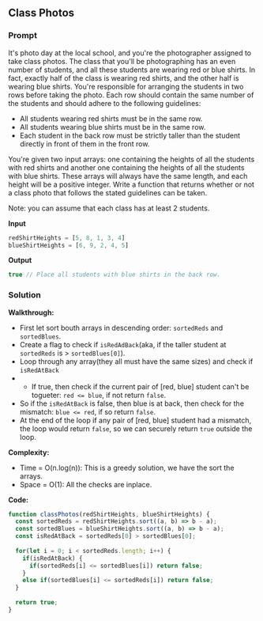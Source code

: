 ## Class Photos

### Prompt
It's photo day at the local school, and you're the photographer assigned to take class photos. The class that you'll be photographing has an even number of students, and all these students are wearing red or blue shirts. In fact, exactly half of the class is wearing red shirts, and the other half is wearing blue shirts. You're responsible for arranging the students in two rows before taking the photo. Each row should contain the same number of the students and should adhere to the following guidelines:

- All students wearing red shirts must be in the same row.
- All students wearing blue shirts must be in the same row.
- Each student in the back row must be strictly taller than the student directly in front of them in the front row.
  
You're given two input arrays: one containing the heights of all the students with red shirts and another one containing the heights of all the students with blue shirts. These arrays will always have the same length, and each height will be a positive integer. Write a function that returns whether or not a class photo that follows the stated guidelines can be taken.

Note: you can assume that each class has at least 2 students.

**Input**
```js
redShirtHeights = [5, 8, 1, 3, 4]
blueShirtHeights = [6, 9, 2, 4, 5]
```

**Output**
```js
true // Place all students with blue shirts in the back row.
```

### Solution

__Walkthrough:__
- First let sort bouth arrays in descending order: `sortedReds` and `sortedBlues`.
- Create a flag to check if `isRedAdBack`(aka, if the taller student at `sortedReds` is > `sortedBlues[0]`).
- Loop through any array(they all must have the same sizes) and check if `isRedAtBack`
- - If true, then check if the current pair of [red, blue] student can't be togueter: `red <= blue`, if not return `false`.
- So if the `isRedAtBack` is false, then blue is at back, then check for the mismatch: `blue <= red`, if so return `false`.
- At the end of the loop if any pair of [red, blue] student had a mismatch, the loop would return `false`, so we can securely return `true` outside the loop.

__Complexity:__
- Time = O(n.log(n)): This is a greedy solution, we have the sort the arrays.
- Space = O(1): All the checks are inplace.

__Code:__

```js
function classPhotos(redShirtHeights, blueShirtHeights) {
  const sortedReds = redShirtHeights.sort((a, b) => b - a);
  const sortedBlues = blueShirtHeights.sort((a, b) => b - a);
  const isRedAtBack = sortedReds[0] > sortedBlues[0];
  
  for(let i = 0; i < sortedReds.length; i++) {
    if(isRedAtBack) {
      if(sortedReds[i] <= sortedBlues[i]) return false;
    }
  	else if(sortedBlues[i] <= sortedReds[i]) return false;				
  }
  
  return true;
}
```